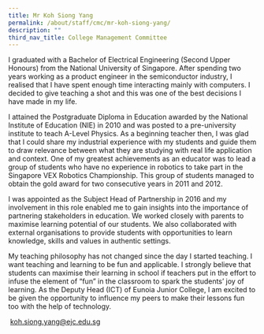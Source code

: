 ```yaml
---
title: Mr Koh Siong Yang
permalink: /about/staff/cmc/mr-koh-siong-yang/
description: ""
third_nav_title: College Management Committee
---
```




I graduated with a Bachelor of Electrical Engineering (Second Upper Honours) from the National University of Singapore. After spending two years working as a product engineer in the semiconductor industry, I realised that I have spent enough time interacting mainly with computers. I decided to give teaching a shot and this was one of the best decisions I have made in my life.

I attained the Postgraduate Diploma in Education awarded by the National Institute of Education (NIE) in 2010 and was posted to a pre-university institute to teach A-Level Physics. As a beginning teacher then, I was glad that I could share my industrial experience with my students and guide them to draw relevance between what they are studying with real life application and context. One of my greatest achievements as an educator was to lead a group of students who have no experience in robotics to take part in the Singapore VEX Robotics Championship. This group of students managed to obtain the gold award for two consecutive years in 2011 and 2012.

I was appointed as the Subject Head of Partnership in 2016 and my involvement in this role enabled me to gain insights into the importance of partnering stakeholders in education. We worked closely with parents to maximise learning potential of our students. We also collaborated with external organisations to provide students with opportunities to learn knowledge, skills and values in authentic settings.

My teaching philosophy has not changed since the day I started teaching. I want teaching and learning to be fun and applicable. I strongly believe that students can maximise their learning in school if teachers put in the effort to infuse the element of “fun” in the classroom to spark the students’ joy of learning. As the Deputy Head (ICT) of Eunoia Junior College, I am excited to be given the opportunity to influence my peers to make their lessons fun too with the help of technology.

 [koh.siong.yang@ejc.edu.sg](mailto:koh.siong.yang@ejc.edu.sg)
